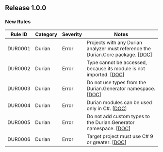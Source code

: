 ﻿## Release 1.0.0

### New Rules
Rule ID | Category | Severity | Notes
--------|----------|----------|-----------------------------------------
DUR0001 | Durian | Error | Projects with any Durian analyzer must reference the Durian.Core package. [[DOC](https://github.com/piotrstenke/Durian/tree/master/docs/CoreAnalyzer/DUR0001.md)]
DUR0002 | Durian | Error | Type cannot be accessed, because its module is not imported. [[DOC](https://github.com/piotrstenke/Durian/tree/master/docs/CoreAnalyzer/DUR0002.md)]
DUR0003 | Durian | Error | Do not use types from the Durian.Generator namespace. [[DOC](https://github.com/piotrstenke/Durian/tree/master/docs/CoreAnalyzer/DUR0003.md)]
DUR0004 | Durian | Error | Durian modules can be used only in C#. [[DOC](https://github.com/piotrstenke/Durian/tree/master/docs/CoreAnalyzer/DUR0004.md)]
DUR0005 | Durian | Error | Do not add custom types to the Durian.Generator namespace. [[DOC](https://github.com/piotrstenke/Durian/tree/master/docs/CoreAnalyzer/DUR0005.md)]
DUR0006 | Durian | Error | Target project must use C# 9 or greater. [[DOC](https://github.com/piotrstenke/Durian/tree/master/docs/CoreAnalyzer/DUR0006.md)]
